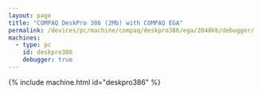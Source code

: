 ```yaml
---
layout: page
title: "COMPAQ DeskPro 386 (2Mb) with COMPAQ EGA"
permalink: /devices/pc/machine/compaq/deskpro386/ega/2048kb/debugger/
machines:
  - type: pc
    id: deskpro386
    debugger: true
---
```


{% include machine.html id="deskpro386" %}
